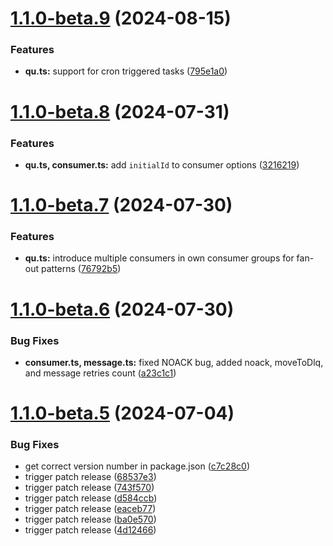 # [1.1.0-beta.9](https://github.com/magnusmeng/redqueue/compare/v1.1.0-beta.8...v1.1.0-beta.9) (2024-08-15)


### Features

* **qu.ts:** support for cron triggered tasks ([795e1a0](https://github.com/magnusmeng/redqueue/commit/795e1a0a03637bfe30211e5845772c07b46bdc3a))

# [1.1.0-beta.8](https://github.com/magnusmeng/redqueue/compare/v1.1.0-beta.7...v1.1.0-beta.8) (2024-07-31)


### Features

* **qu.ts, consumer.ts:** add `initialId` to consumer options ([3216219](https://github.com/magnusmeng/redqueue/commit/321621944f6f71586d28e3dde2f61e4c769dcd8a))

# [1.1.0-beta.7](https://github.com/magnusmeng/redqueue/compare/v1.1.0-beta.6...v1.1.0-beta.7) (2024-07-30)


### Features

* **qu.ts:** introduce multiple consumers in own consumer groups for fan-out patterns ([76792b5](https://github.com/magnusmeng/redqueue/commit/76792b5f37e211135446963ea8b9c330a3ab395a))

# [1.1.0-beta.6](https://github.com/magnusmeng/redqueue/compare/v1.1.0-beta.5...v1.1.0-beta.6) (2024-07-30)


### Bug Fixes

* **consumer.ts, message.ts:** fixed NOACK bug, added noack, moveToDlq, and message retries count ([a23c1c1](https://github.com/magnusmeng/redqueue/commit/a23c1c12c27f421039acaa5936cd54d62305f1ea))

# [1.1.0-beta.5](https://github.com/magnusmeng/redqueue/compare/v1.1.0-beta.4...v1.1.0-beta.5) (2024-07-04)


### Bug Fixes

* get correct version number in package.json ([c7c28c0](https://github.com/magnusmeng/redqueue/commit/c7c28c0c975b411aacf55fe63c8f5cce40db1fee))
* trigger patch release ([68537e3](https://github.com/magnusmeng/redqueue/commit/68537e330c0f3659bb91bd7ee6633afe7adbe695))
* trigger patch release ([743f570](https://github.com/magnusmeng/redqueue/commit/743f570effbd88ad3123f3b06132381ff9d56501))
* trigger patch release ([d584ccb](https://github.com/magnusmeng/redqueue/commit/d584ccb4938d6b44839628c5152198c66bf9ee84))
* trigger patch release ([eaceb77](https://github.com/magnusmeng/redqueue/commit/eaceb77e729a34fa3e2db80f9097636938960810))
* trigger patch release ([ba0e570](https://github.com/magnusmeng/redqueue/commit/ba0e57085201003cc6ee35b98de7c206a4f20ea5))
* trigger patch release ([4d12466](https://github.com/magnusmeng/redqueue/commit/4d12466239cf72d571a709218a3baed2ab7e47aa))

